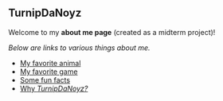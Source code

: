 ## TurnipDaNoyz

Welcome to my **about me page** (created as a midterm project)!

_Below are links to various things about me._

* [My favorite animal]()
* [My favorite game]()
* [Some fun facts]()
* [Why _TurnipDaNoyz?_]()

